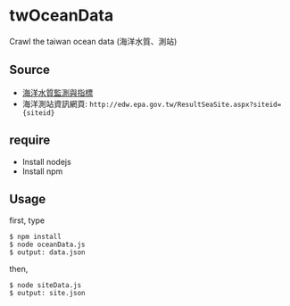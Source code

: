 # twOceanData
Crawl the taiwan ocean data (海洋水質、測站)

## Source

* [海洋水質監測與指標](http://edw.epa.gov.tw/reportInspectSea.aspx)
* 海洋測站資訊網頁: `http://edw.epa.gov.tw/ResultSeaSite.aspx?siteid={siteid}`

## require
+ Install nodejs
+ Install npm

## Usage

first, type
    
    $ npm install
    $ node oceanData.js
    $ output: data.json

then,

    $ node siteData.js
    $ output: site.json
  
